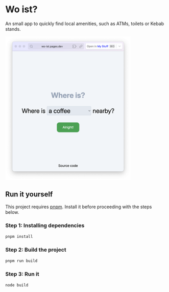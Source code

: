 # Wo ist?

An small app to quickly find local amenities, such as ATMs, toilets or Kebab stands.

<img height="450" alt="screenshot" src="./screenshot.png">

## Run it yourself

This project requires [pnpm](https://pnpm.io/). Install it before proceeding with the steps below.

### Step 1: Installing dependencies

```sh
pnpm install
```

### Step 2: Build the project

```sh
pnpm run build
```

### Step 3: Run it

```sh
node build
```
